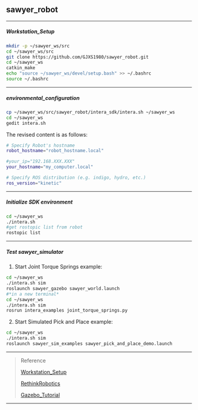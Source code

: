 ## sawyer_robot
*******************************
##### Workstation_Setup
```bash
mkdir -p ~/sawyer_ws/src
cd ~/sawyer_ws/src
git clone https://github.com/GJXS1980/sawyer_robot.git
cd ~/sawyer_ws
catkin_make
echo "source ~/sawyer_ws/devel/setup.bash" >> ~/.bashrc
source ~/.bashrc
```

*******************************
##### environmental_configuration
```bash
cp ~/sawyer_ws/src/sawyer_robot/intera_sdk/intera.sh ~/sawyer_ws
cd ~/sawyer_ws
gedit intera.sh
```
The revised content is as follows:
```bash
# Specify Robot's hostname
robot_hostname="robot_hostname.local"

#your_ip="192.168.XXX.XXX"
your_hostname="my_computer.local"

# Specify ROS distribution (e.g. indigo, hydro, etc.)
ros_version="kinetic"
```

*******************************
##### Initialize SDK environment
```bash
cd ~/sawyer_ws
./intera.sh
#get rostopic list from robot
rostopic list
```

*******************************
##### Test sawyer_simulator
1. Start Joint Torque Springs example:
```bash
cd ~/sawyer_ws
./intera.sh sim
roslaunch sawyer_gazebo sawyer_world.launch
#*in a new terminal*
cd ~/sawyer_ws
./intera.sh sim
rosrun intera_examples joint_torque_springs.py
```
2. Start Simulated Pick and Place example:
```bash
cd ~/sawyer_ws
./intera.sh sim
roslaunch sawyer_sim_examples sawyer_pick_and_place_demo.launch
```

****************************************
>Reference
>
>[Workstation_Setup](http://sdk.rethinkrobotics.com/intera/Workstation_Setup)
>
>[RethinkRobotics](https://github.com/RethinkRobotics)
>
>[Gazebo_Tutorial](http://sdk.rethinkrobotics.com/intera/Gazebo_Tutorial)

****************************************







